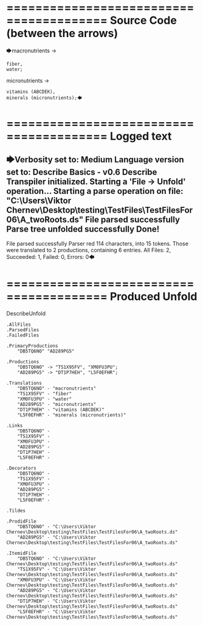 ========================================
Source Code (between the arrows)
========================================

🡆macronutrients ->

    fiber,
    water;

micronutrients ->

    vitamins (ABCDEK),
    minerals (micronutrients);🡄

========================================
Logged text
========================================

🡆Verbosity set to: Medium
Language version set to: Describe Basics - v0.6
Describe Transpiler initialized.
Starting a 'File -> Unfold' operation...
Starting a parse operation on file: "C:\Users\Viktor Chernev\Desktop\testing\TestFiles\TestFilesFor06\A_twoRoots.ds"
File parsed successfully
Parse tree unfolded successfully
Done!
------------------------
File parsed successfully
Parser red 114 characters, into 15 tokens.
Those were translated to 2 productions, containing 6 entries.
All Files: 2, Succeeded: 1, Failed: 0, Errors: 0🡄

========================================
Produced Unfold
========================================

DescribeUnfold

    .AllFiles
    .ParsedFiles
    .FailedFiles

    .PrimaryProductions
        "DB5TQ6NO" "AD289PG5" 

    .Productions
        "DB5TQ6NO" -> "TS1X95FV", "XM0FU3PU";
        "AD289PG5" -> "DT1P7HEH", "L5F0EFHR";

    .Translations
        "DB5TQ6NO" - "macronutrients"
        "TS1X95FV" - "fiber"
        "XM0FU3PU" - "water"
        "AD289PG5" - "micronutrients"
        "DT1P7HEH" - "vitamins (ABCDEK)"
        "L5F0EFHR" - "minerals (micronutrients)"

    .Links
        "DB5TQ6NO" - 
        "TS1X95FV" - 
        "XM0FU3PU" - 
        "AD289PG5" - 
        "DT1P7HEH" - 
        "L5F0EFHR" - 

    .Decorators
        "DB5TQ6NO" - 
        "TS1X95FV" - 
        "XM0FU3PU" - 
        "AD289PG5" - 
        "DT1P7HEH" - 
        "L5F0EFHR" - 

    .Tildes

    .ProdidFile
        "DB5TQ6NO" - "C:\Users\Viktor Chernev\Desktop\testing\TestFiles\TestFilesFor06\A_twoRoots.ds"
        "AD289PG5" - "C:\Users\Viktor Chernev\Desktop\testing\TestFiles\TestFilesFor06\A_twoRoots.ds"

    .ItemidFile
        "DB5TQ6NO" - "C:\Users\Viktor Chernev\Desktop\testing\TestFiles\TestFilesFor06\A_twoRoots.ds"
        "TS1X95FV" - "C:\Users\Viktor Chernev\Desktop\testing\TestFiles\TestFilesFor06\A_twoRoots.ds"
        "XM0FU3PU" - "C:\Users\Viktor Chernev\Desktop\testing\TestFiles\TestFilesFor06\A_twoRoots.ds"
        "AD289PG5" - "C:\Users\Viktor Chernev\Desktop\testing\TestFiles\TestFilesFor06\A_twoRoots.ds"
        "DT1P7HEH" - "C:\Users\Viktor Chernev\Desktop\testing\TestFiles\TestFilesFor06\A_twoRoots.ds"
        "L5F0EFHR" - "C:\Users\Viktor Chernev\Desktop\testing\TestFiles\TestFilesFor06\A_twoRoots.ds"

